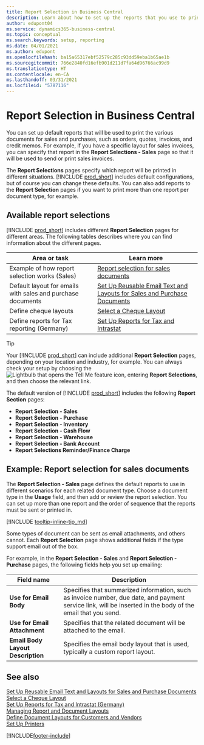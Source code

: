 ```yaml
---
title: Report Selection in Business Central
description: Learn about how to set up the reports that you use to print various types of documents in Business Central.
author: edupont04
ms.service: dynamics365-business-central
ms.topic: conceptual
ms.search.keywords: setup, reporting
ms.date: 04/01/2021
ms.author: edupont
ms.openlocfilehash: ba15a65317ebf52579c285c93dd59eba1b65ae1b
ms.sourcegitcommit: 766e2840fd16efb901d211d7fa64d96766ac99d9
ms.translationtype: HT
ms.contentlocale: en-CA
ms.lasthandoff: 03/31/2021
ms.locfileid: "5787116"
---
```

# <a name="report-selection-in-business-central"></a>Report Selection in Business Central

You can set up default reports that will be used to print the various documents for sales and purchases, such as orders, quotes, invoices, and credit memos. For example, if you have a specific layout for sales invoices, you can specify that report in the **Report Selections - Sales** page so that it will be used to send or print sales invoices.  

The **Report Selections** pages specify which report will be printed in different situations. [!INCLUDE [prod_short](includes/prod_short.md)] includes default configurations, but of course you can change these defaults. You can also add reports to the **Report Selection** pages if you want to print more than one report per document type, for example.  

## <a name="available-report-selections"></a>Available report selections

[!INCLUDE [prod_short](includes/prod_short.md)] includes different **Report Selection** pages for different areas. The following tables describes where you can find information about the different pages.  

|Area or task  |Learn more|
|--------------|----------|
|Example of how report selection works (Sales)|[Report selection for sales documents](#example-report-selection-for-sales-documents)|
|Default layout for emails with sales and purchase documents  |[Set Up Reusable Email Text and Layouts for Sales and Purchase Documents](admin-how-setup-email.md#set-up-reusable-email-texts-and-layouts-for-sales-and-purchase-documents) |
|Define cheque layouts     |[Select a Cheque Layout](finance-how-define-check-layouts.md) |
|Define reports for Tax reporting (Germany)|[Set Up Reports for Tax and Intrastat](LocalFunctionality/Germany/how-to-set-up-reports-for-vat-and-intrastat.md) |

> [!TIP]
> Your [!INCLUDE [prod_short](includes/prod_short.md)] can include additional **Report Selection** pages, depending on your location and industry, for example. You can always check your setup by choosing the ![Lightbulb that opens the Tell Me feature](media/ui-search/search_small.png "Tell me what you want to do") icon, entering **Report Selections**, and then choose the relevant link.

The default version of [!INCLUDE [prod_short](includes/prod_short.md)] includes the following **Report Section** pages:

* **Report Selection - Sales**  
* **Report Selection - Purchase**  
* **Report Selection - Inventory**  
* **Report Selection - Cash Flow**  
* **Report Selection - Warehouse**  
* **Report Selection - Bank Account**  
* **Report Selections Reminder/Finance Charge**  

## <a name="example-report-selection-for-sales-documents"></a>Example: Report selection for sales documents

The **Report Selection - Sales** page defines the default reports to use in different scenarios for each related document type. Choose a document type in the **Usage** field, and then add or review the report selection. You can set up more than one report and the order of sequence that the reports must be sent or printed in.  

[!INCLUDE [tooltip-inline-tip_md](includes/tooltip-inline-tip_md.md)]

Some types of document can be sent as email attachments, and others cannot. Each **Report Selection** page shows additional fields if the type support email out of the box.  

For example, in the **Report Selection - Sales** and **Report Selection - Purchase** pages, the following fields help you set up emailing:

|Field name |Description  |
|-----------|-------------|
|**Use for Email Body**| Specifies that summarized information, such as invoice number, due date, and payment service link, will be inserted in the body of the email that you send.        |
|**Use for Email Attachment**| Specifies that the related document will be attached to the email.|
|**Email Body Layout Description**|Specifies the email body layout that is used, typically a custom report layout. |

## <a name="see-also"></a>See also 

[Set Up Reusable Email Text and Layouts for Sales and Purchase Documents](admin-how-setup-email.md#set-up-reusable-email-texts-and-layouts-for-sales-and-purchase-documents)  
[Select a Cheque Layout](finance-how-define-check-layouts.md)  
[Set Up Reports for Tax and Intrastat (Germany)](LocalFunctionality/Germany/how-to-set-up-reports-for-vat-and-intrastat.md)  
[Managing Report and Document Layouts](ui-manage-report-layouts.md)  
[Define Document Layouts for Customers and Vendors](ui-define-customer-vendor-document-layouts.md)  
[Set Up Printers](ui-specify-printer-selection-reports.md)  


[!INCLUDE[footer-include](includes/footer-banner.md)]
